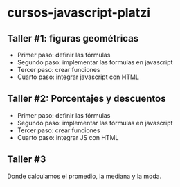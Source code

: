# cursos-javascript-platzi

## Taller #1: figuras geométricas

- Primer paso: definir las fórmulas
- Segundo paso: implementar las formulas en javascript
- Tercer paso: crear funciones  
- Cuarto paso: integrar javascript con HTML 


## Taller #2: Porcentajes y descuentos

- Primer paso: definir las fórmulas
- Segundo paso: implementar las fórmulas en javascript
- Tercer paso: crear funciones
- Cuarto paso: integrar JS con HTML 


## Taller #3

Donde calculamos el promedio, la mediana y la moda. 
